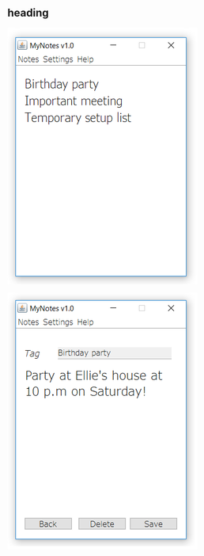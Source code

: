 ## heading

![alt text](https://github.com/NikGolovan/Java/blob/master/NotePad/Screenshots/Screenshot1.png)

![alt text](https://github.com/NikGolovan/Java/blob/master/NotePad/Screenshots/Screenshot2.png)

